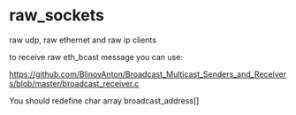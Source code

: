 # raw_sockets
raw udp, raw ethernet and raw ip clients

to receive raw eth_bcast message you can use:

https://github.com/BlinovAnton/Broadcast_Multicast_Senders_and_Receivers/blob/master/broadcast_receiver.c

You should redefine char array broadcast_address[]
